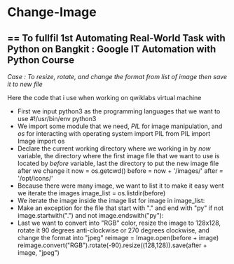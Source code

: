 # Change-Image
==
To fullfil 1st Automating Real-World Task with Python on Bangkit : Google IT Automation with Python Course 
--

*Case : To resize, rotate, and change the format from list of image then save it to new file*

Here the code that i use when working on qwiklabs virtual machine
- First we input python3 as the programming languages that we want to use
#!/usr/bin/env python3
- We import some module that we need, *PIL* for image manipulation, and *os* for interacting with operating system
import PIL
from PIL import Image
import os
- Declare the current working directory where we working in by *now* variable, the directory where the first image file that we want to use is located by *before* variable, last the directory to put the new image file after we change it
now = os.getcwd()
before = now + '/images/'
after = '/opt/icons/'
- Because there were many image, we want to list it to make it easy went we iterate the images
image_list = os.listdir(before)
- We iterate the image inside the image list
for image in image_list:
- Make an exception for the file that start with "." and end with "py" 
  if not image.startwith(".") and not image.endswith("py"):
- Last we want to convert into "RGB" color, resize the image to 128x128, rotate it 90 degrees anti-clockwise or 270 degrees clockwise, and change the format into "jpeg"
    reimage = Image.open(before + image)
    reimage.convert("RGB").rotate(-90).resize((128,128)).save(after + image, "jpeg")
